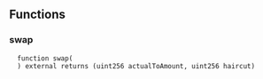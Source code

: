 


## Functions
### swap
```solidity
  function swap(
  ) external returns (uint256 actualToAmount, uint256 haircut)
```




